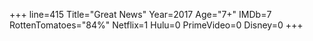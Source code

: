 +++
line=415
Title="Great News"
Year=2017
Age="7+"
IMDb=7
RottenTomatoes="84%"
Netflix=1
Hulu=0
PrimeVideo=0
Disney=0
+++

